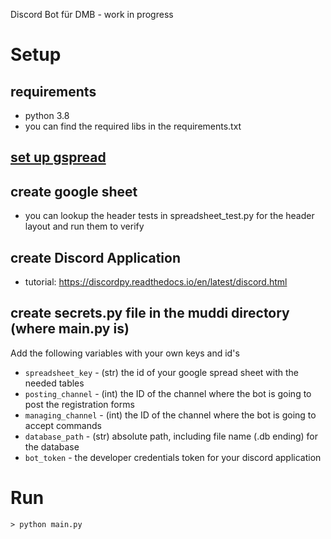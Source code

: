 Discord Bot für DMB - work in progress

# Setup
## requirements
- python 3.8
- you can find the required libs in the requirements.txt
## [set up gspread](https://gspread.readthedocs.io/en/latest/oauth2.html#for-bots-using-service-account)
## create google sheet
- you can lookup the header tests in spreadsheet_test.py for the header layout and run them to verify
## create Discord Application
- tutorial: https://discordpy.readthedocs.io/en/latest/discord.html
## create secrets.py file in the muddi directory (where main.py is)
Add the following variables with your own keys and id's
- `spreadsheet_key` - (str) the id of your google spread sheet with the needed tables
- `posting_channel` - (int) the ID of the channel where the bot is going to post the registration forms
- `managing_channel` - (int) the ID of the channel where the bot is going to accept commands
- `database_path` - (str) absolute path, including file name (.db ending) for the database
- `bot_token` - the developer credentials token for your discord application
# Run
`> python main.py`

